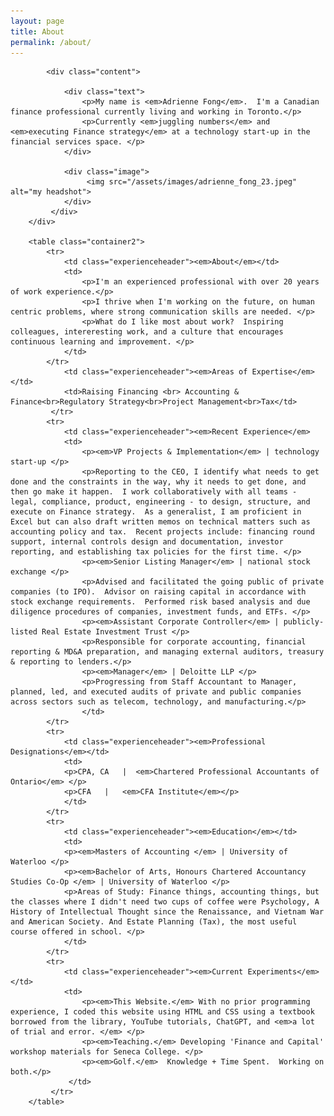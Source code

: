 ```yaml
---
layout: page
title: About
permalink: /about/
---
```

<body>
        <div class="container1">

            <div class="content">

                <div class="text">
                    <p>My name is <em>Adrienne Fong</em>.  I'm a Canadian finance professional currently living and working in Toronto.</p>
                    <p>Currently <em>juggling numbers</em> and <em>executing Finance strategy</em> at a technology start-up in the financial services space. </p> 
                </div>

                <div class="image">
                     <img src="/assets/images/adrienne_fong_23.jpeg" alt="my headshot">
                </div>
             </div>
        </div>

        <table class="container2">
            <tr>
                <td class="experienceheader"><em>About</em></td>
                <td>
                    <p>I'm an experienced professional with over 20 years of work experience.</p>
                    <p>I thrive when I'm working on the future, on human centric problems, where strong communication skills are needed. </p>
                    <p>What do I like most about work?  Inspiring colleagues, intereresting work, and a culture that encourages continuous learning and improvement. </p>       
                </td>
            </tr>
                <td class="experienceheader"><em>Areas of Expertise</em></td>
                <td>Raising Financing <br> Accounting & Finance<br>Regulatory Strategy<br>Project Management<br>Tax</td>
             </tr>
            <tr>
                <td class="experienceheader"><em>Recent Experience</em>
                <td>
                    <p><em>VP Projects & Implementation</em> | technology start-up </p>
                    <p>Reporting to the CEO, I identify what needs to get done and the constraints in the way, why it needs to get done, and then go make it happen.  I work collaboratively with all teams - legal, compliance, product, engineering - to design, structure, and execute on Finance strategy.  As a generalist, I am proficient in Excel but can also draft written memos on technical matters such as accounting policy and tax.  Recent projects include: financing round support, internal controls design and documentation, investor reporting, and establishing tax policies for the first time. </p>
                    <p><em>Senior Listing Manager</em> | national stock exchange </p>
                    <p>Advised and facilitated the going public of private companies (to IPO).  Advisor on raising capital in accordance with stock exchange requirements.  Performed risk based analysis and due diligence procedures of companies, investment funds, and ETFs. </p>
                    <p><em>Assistant Corporate Controller</em> | publicly-listed Real Estate Investment Trust </p>
                    <p>Responsible for corporate accounting, financial reporting & MD&A preparation, and managing external auditors, treasury & reporting to lenders.</p>
                    <p><em>Manager</em> | Deloitte LLP </p>
                    <p>Progressing from Staff Accountant to Manager, planned, led, and executed audits of private and public companies across sectors such as telecom, technology, and manufacturing.</p>       
                    </td>
            </tr>
            <tr>
                <td class="experienceheader"><em>Professional Designations</em></td>
                <td>
                <p>CPA, CA   |  <em>Chartered Professional Accountants of Ontario</em> </p>
                <p>CFA   |   <em>CFA Institute</em></p>
                </td>
            </tr>
            <tr>
                <td class="experienceheader"><em>Education</em></td>
                <td>
                <p><em>Masters of Accounting </em> | University of Waterloo </p>
                <p><em>Bachelor of Arts, Honours Chartered Accountancy Studies Co-Op </em> | University of Waterloo </p>
                <p>Areas of Study: Finance things, accounting things, but the classes where I didn't need two cups of coffee were Psychology, A History of Intellectual Thought since the Renaissance, and Vietnam War and American Society. And Estate Planning (Tax), the most useful course offered in school. </p>
                </td>
            </tr>
            <tr>
                <td class="experienceheader"><em>Current Experiments</em></td>
                <td>
                    <p><em>This Website.</em> With no prior programming experience, I coded this website using HTML and CSS using a textbook borrowed from the library, YouTube tutorials, ChatGPT, and <em>a lot of trial and error. </em> </p>
                    <p><em>Teaching.</em> Developing 'Finance and Capital' workshop materials for Seneca College. </p>
                    <p><em>Golf.</em>  Knowledge + Time Spent.  Working on both.</p>
                 </td>
             </tr>
        </table>
</body>

